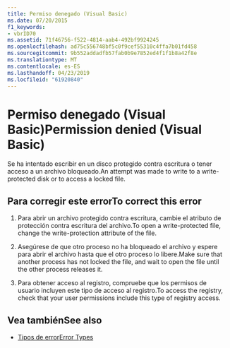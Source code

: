 ```yaml
---
title: Permiso denegado (Visual Basic)
ms.date: 07/20/2015
f1_keywords:
- vbrID70
ms.assetid: 71f46756-f522-4814-aab4-492bf9924245
ms.openlocfilehash: ad75c556748bf5c0f9cef55310c4ffa7b01fd458
ms.sourcegitcommit: 9b552addadfb57fab0b9e7852ed4f1f1b8a42f8e
ms.translationtype: MT
ms.contentlocale: es-ES
ms.lasthandoff: 04/23/2019
ms.locfileid: "61920840"
---
```

# <a name="permission-denied-visual-basic"></a><span data-ttu-id="3a5f6-102">Permiso denegado (Visual Basic)</span><span class="sxs-lookup"><span data-stu-id="3a5f6-102">Permission denied (Visual Basic)</span></span>
<span data-ttu-id="3a5f6-103">Se ha intentado escribir en un disco protegido contra escritura o tener acceso a un archivo bloqueado.</span><span class="sxs-lookup"><span data-stu-id="3a5f6-103">An attempt was made to write to a write-protected disk or to access a locked file.</span></span>  
  
## <a name="to-correct-this-error"></a><span data-ttu-id="3a5f6-104">Para corregir este error</span><span class="sxs-lookup"><span data-stu-id="3a5f6-104">To correct this error</span></span>  
  
1. <span data-ttu-id="3a5f6-105">Para abrir un archivo protegido contra escritura, cambie el atributo de protección contra escritura del archivo.</span><span class="sxs-lookup"><span data-stu-id="3a5f6-105">To open a write-protected file, change the write-protection attribute of the file.</span></span>  
  
2. <span data-ttu-id="3a5f6-106">Asegúrese de que otro proceso no ha bloqueado el archivo y espere para abrir el archivo hasta que el otro proceso lo libere.</span><span class="sxs-lookup"><span data-stu-id="3a5f6-106">Make sure that another process has not locked the file, and wait to open the file until the other process releases it.</span></span>  
  
3. <span data-ttu-id="3a5f6-107">Para obtener acceso al registro, compruebe que los permisos de usuario incluyen este tipo de acceso al registro.</span><span class="sxs-lookup"><span data-stu-id="3a5f6-107">To access the registry, check that your user permissions include this type of registry access.</span></span>  
  
## <a name="see-also"></a><span data-ttu-id="3a5f6-108">Vea también</span><span class="sxs-lookup"><span data-stu-id="3a5f6-108">See also</span></span>

- [<span data-ttu-id="3a5f6-109">Tipos de error</span><span class="sxs-lookup"><span data-stu-id="3a5f6-109">Error Types</span></span>](../../../visual-basic/programming-guide/language-features/error-types.md)
